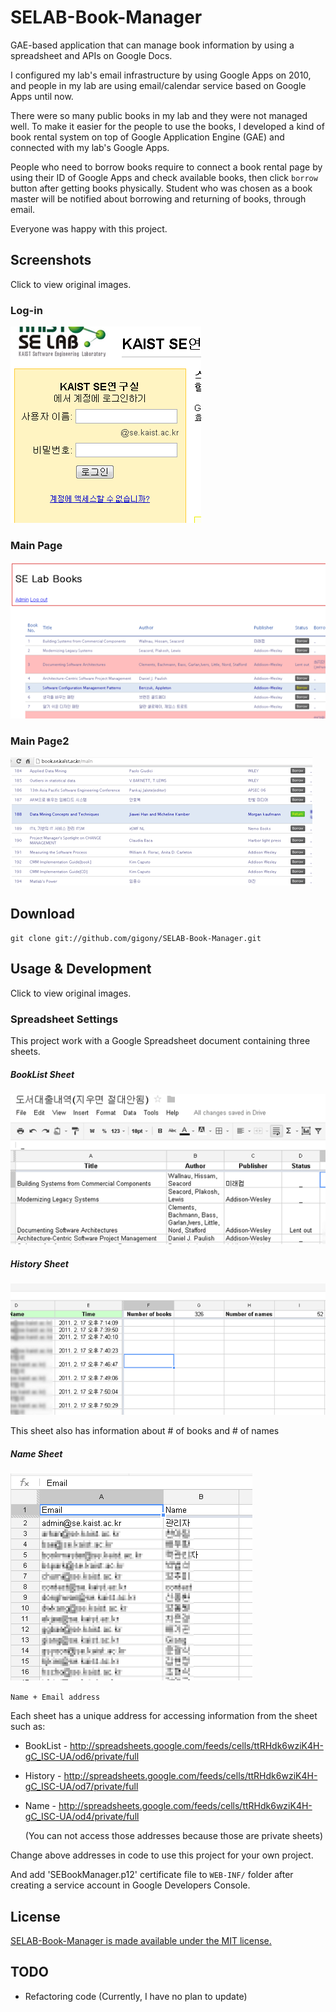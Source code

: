 SELAB-Book-Manager
==================

GAE-based application that can manage book information by using  a spreadsheet and APIs on Google Docs.

I configured my lab's email infrastructure by using Google Apps on 2010, 
and people in my lab are using email/calendar service based on Google Apps until now.

There were so many public books in my lab and they were not managed well.
To make it easier for the people to use the books, I developed a kind of book rental system on top of Google Application Engine (GAE)
and connected with my lab's Google Apps.

People who need to borrow books require to connect a book rental page by using their ID of Google Apps and 
check available books, then click `borrow` button after getting books physically. 
Student who was chosen as a book master will be notified about borrowing and returning of books, through email.

Everyone was happy with this project.

Screenshots
-----------------
Click to view original images.
### Log-in
[![Login](https://github.com/gigony/SELAB-Book-Manager/raw/master/Screenshots/Login_th.png)](https://github.com/gigony/SELAB-Book-Manager/raw/master/Screenshots/Login.png)

### Main Page
[![MainPage](https://github.com/gigony/SELAB-Book-Manager/raw/master/Screenshots/MainPage_th.png)](https://github.com/gigony/SELAB-Book-Manager/raw/master/Screenshots/MainPage.png)

### Main Page2
[![MainPage2](https://github.com/gigony/SELAB-Book-Manager/raw/master/Screenshots/MainPage2_th.png)](https://github.com/gigony/SELAB-Book-Manager/raw/master/Screenshots/MainPage2.png)

Download
--------

`git clone git://github.com/gigony/SELAB-Book-Manager.git`

Usage & Development
-------------------
Click to view original images.

### Spreadsheet Settings
This project work with a Google Spreadsheet document containing three sheets.


##### BookList Sheet
[![SpreadSheet1](https://github.com/gigony/SELAB-Book-Manager/raw/master/Screenshots/SpreadSheet1_th.png)](https://github.com/gigony/SELAB-Book-Manager/raw/master/Screenshots/SpreadSheet1.png)


##### History Sheet
[![SpreadSheet2](https://github.com/gigony/SELAB-Book-Manager/raw/master/Screenshots/SpreadSheet2_th.png)](https://github.com/gigony/SELAB-Book-Manager/raw/master/Screenshots/SpreadSheet2.png)

This sheet also has information about \# of books and \# of names


##### Name Sheet 
[![SpreadSheet3](https://github.com/gigony/SELAB-Book-Manager/raw/master/Screenshots/SpreadSheet3_th.png)](https://github.com/gigony/SELAB-Book-Manager/raw/master/Screenshots/SpreadSheet3.png)

`Name + Email address`


Each sheet has a unique address for accessing information from the sheet such as: 
  * BookList - http://spreadsheets.google.com/feeds/cells/ttRHdk6wziK4H-gC_ISC-UA/od6/private/full
  * History - http://spreadsheets.google.com/feeds/cells/ttRHdk6wziK4H-gC_ISC-UA/od7/private/full
  * Name - http://spreadsheets.google.com/feeds/cells/ttRHdk6wziK4H-gC_ISC-UA/od4/private/full

    (You can not access those addresses because those are private sheets)

Change above addresses in code to use this project for your own project.


And add 'SEBookManager.p12' certificate file to `WEB-INF/` folder after creating a service account in Google Developers Console.


License
-------
[SELAB-Book-Manager is made available under the MIT license.](http://gigony.mit-license.org/2010)




TODO
----
  * Refactoring code (Currently, I have no plan to update)

